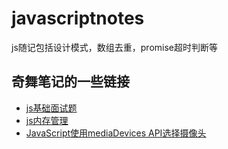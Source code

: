 # javascriptnotes
js随记包括设计模式，数组去重，promise超时判断等

## 奇舞笔记的一些链接
+ [js基础面试题](https://mp.weixin.qq.com/s/hklhEpdVdKtLS2q831KhWQ)
+ [js内存管理](https://mp.weixin.qq.com/s/NkVaY1usOBQ4-if2mmmi3w)
+ [JavaScript使用mediaDevices API选择摄像头](https://mp.weixin.qq.com/s/jCw_qWf5fHKumRhhTDxMcw)
